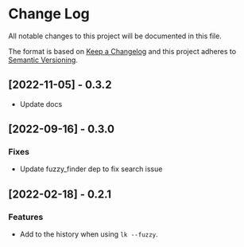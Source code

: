 # Change Log

All notable changes to this project will be documented in this file.

The format is based on [Keep a Changelog](https://keepachangelog.com/en/1.0.0/) and this project adheres to [Semantic Versioning](https://semver.org/).

## [2022-11-05] - 0.3.2
 - Update docs
## [2022-09-16] - 0.3.0

### Fixes
 - Update fuzzy_finder dep to fix search issue

## [2022-02-18] - 0.2.1

### Features
 - Add to the history when using `lk --fuzzy`. 

